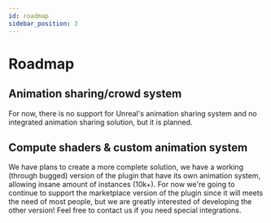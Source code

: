 ```yaml
---
id: roadmap
sidebar_position: 3
---
```


# Roadmap

## Animation sharing/crowd system
For now, there is no support for Unreal's animation sharing system and no integrated animation sharing solution, but it is planned.

## Compute shaders & custom animation system
We have plans to create a more complete solution, we have a working (through bugged) version of the plugin that have its own animation system, allowing insane amount of instances (10k+). For now we're going to continue to support the marketplace version of the plugin since it will meets the need of most people, but we are greatly interested of developing the other version! Feel free to contact us if you need special integrations.
